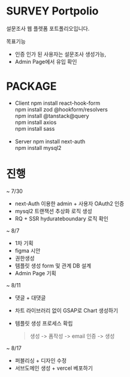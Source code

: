 # SURVEY Portpolio

설문조사 웹 플렛폼 포트폴리오입니다.

목표기능

- 인증 인가 된 사용자는 설문조사 생성가능,
- Admin Page에서 유입 확인

# PACKAGE

- Client
  npm install react-hook-form<br>
  npm install zod @hookform/resolvers<br>
  npm install @tanstack@query<br>
  npm install axios<br>
  npm install sass<br><br>
- Server
  npm install next-auth<br>
  npm install mysql2

# 진행

~ 7/30

- next-Auth 이용한 admin + 사용자 OAuth2 인증
- mysql2 트랜잭션 추상화 로직 생성
- RQ + SSR hydurateboundary 로직 확인

~ 8/7

- 1차 기획
- figma 시안
- 권한생성
- 템플릿 생성 form 및 관계 DB 설계
- Admin Page 기획

~ 8/11

- 댓글 + 대댓글
- 차트 라이브러리 없이 GSAP로 Chart 생성하기

- 템플릿 생성 프로세스 확립
  > 생성 -> 폼작성 -> email 인증 -> 생성

~ 8/17

- 퍼블리싱 + 디자인 수정
- 서브도메인 생성 + vercel 베포하기

